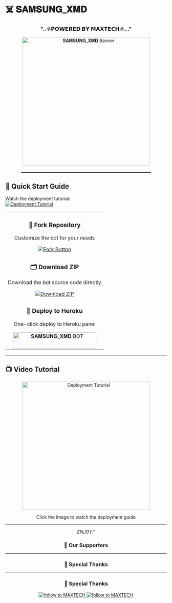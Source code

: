 # ☠️ 𝐒𝐀𝐌𝐒𝐔𝐍𝐆_𝐗𝐌𝐃

<h3 align="center">"..♧𝗣𝗢𝗪𝗘𝗥𝗘𝗗 𝗕𝗬 𝗠𝗔𝗫𝗧𝗘𝗖𝗛♧..."</h3>

<div align="center">
  <img src="https://files.catbox.moe/ibo6lv.jpg" alt="𝐒𝐀𝐌𝐒𝐔𝐍𝐆_𝐗𝐌𝐃 Banner" width="400" />
  
  <hr style="width: 80%; margin: 20px auto; border: 0.5px solid #333;" />
</div>

## 🚀 Quick Start Guide

Watch the deployment tutorial:  
[![Deployment Tutorial](https://img.shields.io/badge/Watch_Deployment_Tutorial-FF0000?style=for-the-badge&logo=youtube)](https://youtu.be/tLbvRdqxjX0?si=HAPRooxYQARkBfuL)

<table align="center">
  <tr>
    <td align="center" width="100%">
      <h3>🔄 Fork Repository</h3>
      <p>Customize the bot for your needs</p>
      <a href="https://github.com/Maxtech24/SAMSUNG_XMD-">
        <img src="https://img.shields.io/badge/FORK-purple?style=for-the-badge" alt="Fork Button">
      </a>
    </td>
  </tr>
  <tr>
    <td align="center" width="100%">
      <h3>🗂 Download ZIP</h3>
      <p>Download the bot source code directly</p>
      <a href="https://github.com/Maxtech24/SAMSUNG_XMD-/archive/refs/heads/main.zip">
        <img src="https://img.shields.io/badge/ZIP-purple?style=for-the-badge" alt="Download ZIP">
      </a>
    </td>
  </tr>
  <tr>
    <td align="center" width="100%">
      <h3>🚀 Deploy to Heroku</h3>
      <p>One-click deploy to Heroku panel</p>
      <a href="https://dashboard.heroku.com/new?template=https://github.com/Maxtech24/SAMSUNG_XMD-/tree/main">
        <img title="𝐒𝐀𝐌𝐒𝐔𝐍𝐆_𝐗𝐌𝐃 BOT" src="https://img.shields.io/badge/👻_DEPLOY_ON_HEROKU-000000?style=for-the-badge&logo=heroku&logoColor=white&color=FF00FF" width="260" height="50"/>
      </a>
    </td>
  </tr>
</table>

---

## 📺 Video Tutorial
<div align="center">
  <a href="https://youtu.be/tLbvRdqxjX0?si=HAPRooxYQARkBfuL">
    <img src="https://img.youtube.com/vi/tLbvRdqxjX0/maxresdefault.jpg" alt="Deployment Tutorial" width="400">
  </a>
  <p>Click the image to watch the deployment guide</p>
</div>

---

<p align="center">
  <i>ENJOY."</i>
</p>

<div align="center">
  <h3>🌟 Our Supporters</h3>
  
  ---

### 🙏 Special Thanks
---

### 🙏 Special Thanks 

<a href="https://github.com/Maxtech254">
  <img src="https://img.shields.io/badge/Thanks-MAXTECH-blueviolet?style=for-the-badge&logo=github" alt="follow to MAXTECH" />
</a>
<a href="https://github.com/Maxtech254">
  <img src="https://img.shields.io/badge/Owner-MAXTECH-blueviolet?style=for-the-badge&logo=github" alt="follow to MAXTECH" />
</a>
